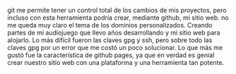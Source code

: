 git me permite tener un control total de los cambios de mis proyectos, pero incluso con esta herramienta podría crear, mediante github, mi sitio web.
no me queda muy claro el tema de los dominios personalizados.
Creando partes de mi audiojuego que llevo años desarrollando y mi sitio web para alojarlo.
Lo más difícil fueron las claves gpg y ssh, pero sobre todo las claves gpg por un error que me costó un poco solucionar.
Lo que más me gustó fue la característica de github pages, ya que en verdad es genial crear nuestro sitio web con una plataforma y una herramienta tan potente.